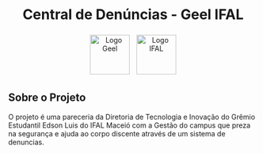 <div align="center">
  <h1>Central de Denúncias - Geel IFAL</h1>
</div>

<div style="display: inline_block" align="center">
  <img align="center" alt="Logo Geel" height="80" width="80" style="padding: 5px" src="https://i.ibb.co/r5vNxVr/Design-sem-nome-4.png">
  <img align="center" alt="Logo IFAL" height="80" width="80" style="padding: 5px" src="https://i.ibb.co/jJ4nYTg/Design-sem-nome-2.png)">
</div>

## Sobre o Projeto
O projeto é uma pareceria da Diretoria de Tecnologia e Inovação do Grêmio Estudantil Edson Luis do IFAL Maceió com a Gestão do campus que preza na segurança e ajuda ao corpo discente através de um sistema de denuncias.
